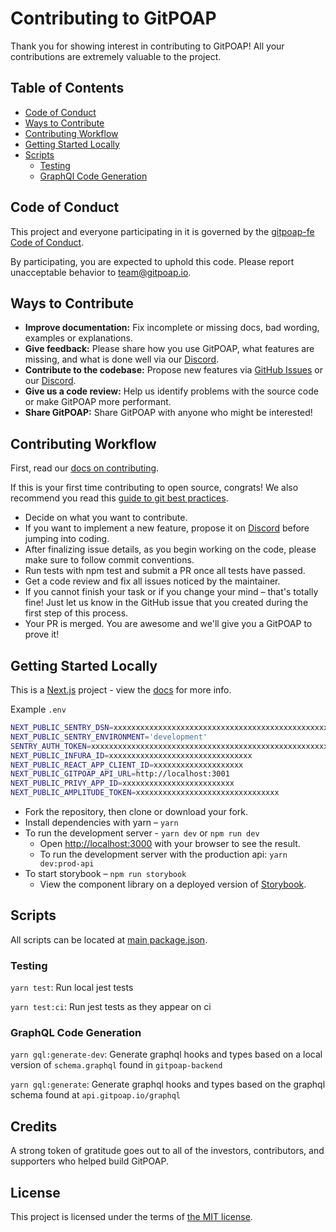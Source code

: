 # Contributing to GitPOAP
Thank you for showing interest in contributing to GitPOAP! All your contributions are extremely valuable to the project.
## Table of Contents
- [Code of Conduct](https://github.com/gitpoap/gitpoap-fe/README.md#code-of-conduct)
- [Ways to Contribute](https://github.com/gitpoap/gitpoap-fe/README.md#ways-to-contribute)
- [Contributing Workflow](https://github.com/gitpoap/gitpoap-fe/README.md#contributing-workflow)
- [Getting Started Locally](https://github.com/gitpoap/gitpoap-fe/README.md#getting-started-locally)
- [Scripts](https://github.com/gitpoap/gitpoap-fe/README.md#scripts)
  - [Testing](https://github.com/gitpoap/gitpoap-fe/README.md#testing)
  - [GraphQl Code Generation](https://github.com/gitpoap/gitpoap-fe/README.md#testing)

## Code of Conduct

This project and everyone participating in it is governed by the
[gitpoap-fe Code of Conduct](https://github.com/gitpoap/gitpoap-fe/CODE_OF_CONDUCT.md).

By participating, you are expected to uphold this code. Please report unacceptable behavior
to <team@gitpoap.io>.

## Ways to Contribute
- **Improve documentation:** Fix incomplete or missing docs, bad wording, examples or explanations.
- **Give feedback:** Please share how you use GitPOAP, what features are missing, and what is done well via our [Discord](https://discord.gg/qa3mfPvjWm).
- **Contribute to the codebase:** Propose new features via [GitHub Issues](https://github.com/gitpoap/gitpoap-fe/issues/new) or our [Discord](https://discord.gg/qa3mfPvjWm).
- **Give us a code review:** Help us identify problems with the source code or make GitPOAP more performant.
- **Share GitPOAP:** Share GitPOAP with anyone who might be interested! 

## Contributing Workflow
First, read our [docs on contributing](https://github.com/gitpoap/gitpoap-fe/CONTRIBUTING.md).

If this is your first time contributing to open source, congrats! We also recommend you read this [guide to git best practices](https://www.freecodecamp.org/news/git-best-practices-commits-and-code-reviews/).

- Decide on what you want to contribute.
- If you want to implement a new feature, propose it on [Discord](https://discord.gg/qa3mfPvjWm) before jumping into coding.
- After finalizing issue details, as you begin working on the code, please make sure to follow commit conventions.
- Run tests with npm test and submit a PR once all tests have passed.
- Get a code review and fix all issues noticed by the maintainer.
- If you cannot finish your task or if you change your mind – that's totally fine! Just let us know in the GitHub issue that you created during the first step of this process.
- Your PR is merged. You are awesome and we'll give you a GitPOAP to prove it! 

## Getting Started Locally
This is a [Next.js](https://nextjs.org/) project - view the [docs](https://nextjs.org/docs/getting-started) for more info.

Example `.env`
```bash
NEXT_PUBLIC_SENTRY_DSN=xxxxxxxxxxxxxxxxxxxxxxxxxxxxxxxxxxxxxxxxxxxxxxxxxxxxxxxxxxxxxxxxxxxxxxxxxx
NEXT_PUBLIC_SENTRY_ENVIRONMENT='development'
SENTRY_AUTH_TOKEN=xxxxxxxxxxxxxxxxxxxxxxxxxxxxxxxxxxxxxxxxxxxxxxxxxxxxxxxxxxxxxxxx
NEXT_PUBLIC_INFURA_ID=xxxxxxxxxxxxxxxxxxxxxxxxxxxxxxxx
NEXT_PUBLIC_REACT_APP_CLIENT_ID=xxxxxxxxxxxxxxxxxxxx
NEXT_PUBLIC_GITPOAP_API_URL=http://localhost:3001
NEXT_PUBLIC_PRIVY_APP_ID=xxxxxxxxxxxxxxxxxxxxxxxxx
NEXT_PUBLIC_AMPLITUDE_TOKEN=xxxxxxxxxxxxxxxxxxxxxxxxxxxxxxxx
```

- Fork the repository, then clone or download your fork.
- Install dependencies with yarn – `yarn`
- To run the development server - `yarn dev` or `npm run dev`
  - Open [http://localhost:3000](http://localhost:3000) with your browser to see the result.
  - To run the development server with the production api: `yarn dev:prod-api`
- To start storybook – `npm run storybook`
  - View the component library on a deployed version of [Storybook](https://gitpoap-fe-storybook.vercel.app/?path=/story/button--primary0).

## Scripts
All scripts can be located at [main package.json](https://github.com/gitpoap/gitpoap-fe/blob/main/package.json).

### Testing
`yarn test`: Run local jest tests

`yarn test:ci`: Run jest tests as they appear on ci

### GraphQL Code Generation
`yarn gql:generate-dev`: Generate graphql hooks and types based on a local version of `schema.graphql` found in `gitpoap-backend`

`yarn gql:generate`: Generate graphql hooks and types based on the graphql schema found at `api.gitpoap.io/graphql`

## Credits
A strong token of gratitude goes out to all of the investors, contributors, and supporters who helped build GitPOAP.

## License
This project is licensed under the terms of [the MIT license](LICENSE).
